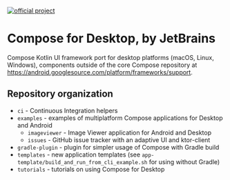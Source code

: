 [![official project](http://jb.gg/badges/official.svg)](https://confluence.jetbrains.com/display/ALL/JetBrains+on+GitHub)
# Compose for Desktop, by JetBrains

Compose Kotlin UI framework port for desktop platforms (macOS, Linux, Windows), components outside of the core Compose repository
at https://android.googlesource.com/platform/frameworks/support.

## Repository organization ##

   * `ci` - Continuous Integration helpers
   * `examples` - examples of multiplatform Compose applications for Desktop and Android
       * `imageviewer` - Image Viewer application for Android and Desktop
       * `issues` - GitHub issue tracker with an adaptive UI and ktor-client
   * `gradle-plugin` - plugin for simpler usage of Compose with Gradle build
   * `templates` - new application templates (see `app-template/build_and_run_from_cli_example.sh` for using without Gradle)
   * `tutorials` - tutorials on using Compose for Desktop